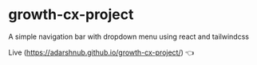 # growth-cx-project
A simple navigation bar with dropdown menu using react and tailwindcss

Live (https://adarshnub.github.io/growth-cx-project/) :point_left:
